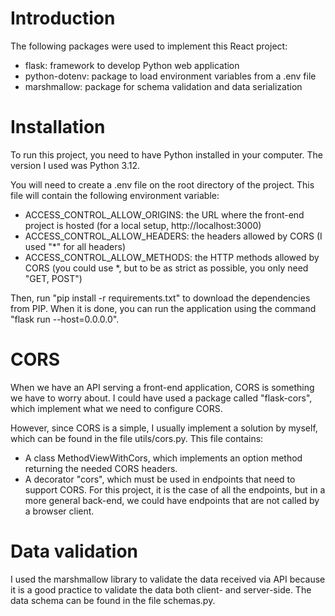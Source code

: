 # Introduction

The following packages were used to implement this React project:

- flask: framework to develop Python web application
- python-dotenv: package to load environment variables from a .env file
- marshmallow: package for schema validation and data serialization

# Installation

To run this project, you need to have Python installed in your computer. The version I used was Python 3.12.

You will need to create a .env file on the root directory of the project. This file 
will contain the following environment variable:

- ACCESS_CONTROL_ALLOW_ORIGINS: the URL where the front-end project is hosted (for a local setup, http://localhost:3000)
- ACCESS_CONTROL_ALLOW_HEADERS: the headers allowed by CORS (I used "*" for all headers)
- ACCESS_CONTROL_ALLOW_METHODS: the HTTP methods allowed by CORS (you could use *, but to be as strict as possible, 
you only need "GET, POST")

Then, run "pip install -r requirements.txt" to download the dependencies from PIP. When it is done, you can run the 
application using the command "flask run --host=0.0.0.0".

# CORS

When we have an API serving a front-end application, CORS is something we have to worry about. I could have used a 
package called "flask-cors", which implement what we need to configure CORS. 

However, since CORS is a simple, I usually implement a solution by myself, which can be found in the file utils/cors.py. 
This file contains:

- A class MethodViewWithCors, which implements an option method returning the needed CORS headers.
- A decorator "cors", which must be used in endpoints that need to support CORS. For this project, it is the case of 
all the endpoints, but in a more general back-end, we could have endpoints that are not called by a browser client.

# Data validation

I used the marshmallow library to validate the data received via API because it is a good practice to validate the 
data both client- and server-side. The data schema can be found in the file schemas.py.
